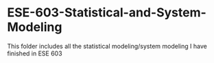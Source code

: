 ESE-603-Statistical-and-System-Modeling
=======================================
This folder includes all the statistical modeling/system modeling I have finished in ESE 603
